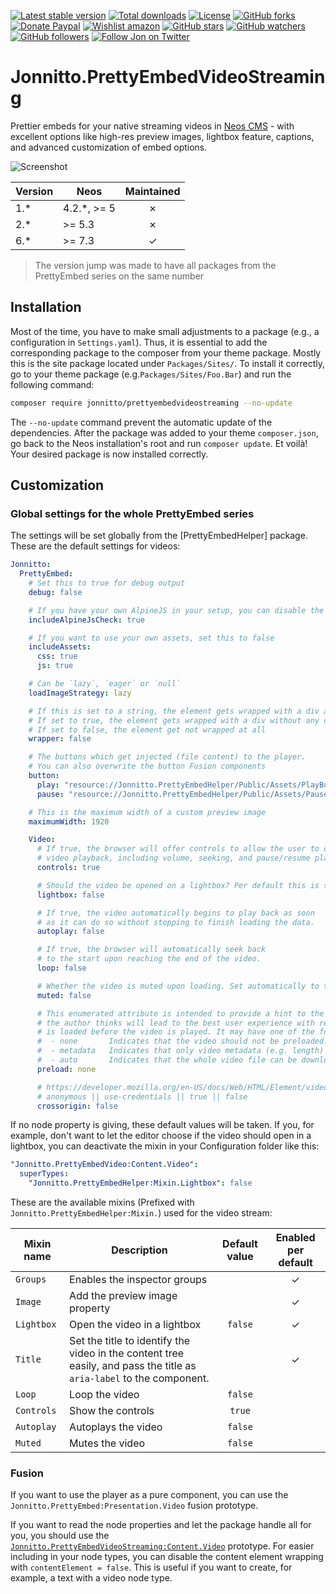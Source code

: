 [![Latest stable version]][packagist] [![Total downloads]][packagist] [![License]][packagist] [![GitHub forks]][fork] [![Donate Paypal]][paypal] [![Wishlist amazon]][amazon] [![GitHub stars]][stargazers] [![GitHub watchers]][subscription] [![GitHub followers]][followers] [![Follow Jon on Twitter]][twitter]

# Jonnitto.PrettyEmbedVideoStreaming

Prettier embeds for your native streaming videos in [Neos CMS] - with excellent options like high-res preview images,
lightbox feature, captions, and advanced customization of embed options.

![Screenshot]

| Version | Neos         | Maintained |
| ------- | ------------ | :--------: |
| 1.\*    | 4.2.\*, >= 5 |     ✗      |
| 2.\*    | >= 5.3       |     ✗      |
| 6.\*    | >= 7.3       |     ✓      |

> The version jump was made to have all packages from the PrettyEmbed series on the same number

## Installation

Most of the time, you have to make small adjustments to a package (e.g., a configuration in `Settings.yaml`). Thus, it
is essential to add the corresponding package to the composer from your theme package. Mostly this is the site package
located under `Packages/Sites/`. To install it correctly, go to your theme package (e.g.`Packages/Sites/Foo.Bar`) and
run the following command:

```bash
composer require jonnitto/prettyembedvideostreaming --no-update
```

The `--no-update` command prevent the automatic update of the dependencies. After the package was added to your theme
`composer.json`, go back to the Neos installation's root and run `composer update`. Et voilà! Your desired package is
now installed correctly.

## Customization

### Global settings for the whole PrettyEmbed series

The settings will be set globally from the [PrettyEmbedHelper] package. These are the default settings for videos:

```yaml
Jonnitto:
  PrettyEmbed:
    # Set this to true for debug output
    debug: false

    # If you have your own AlpineJS in your setup, you can disable the check here. Alpine must be an global variable
    includeAlpineJsCheck: true

    # If you want to use your own assets, set this to false
    includeAssets:
      css: true
      js: true

    # Can be `lazy`, `eager` or `null`
    loadImageStrategy: lazy

    # If this is set to a string, the element gets wrapped with a div and the class with the giving string.
    # If set to true, the element gets wrapped with a div without any class.
    # If set to false, the element get not wrapped at all
    wrapper: false

    # The buttons which get injected (file content) to the player.
    # You can also overwrite the button Fusion components
    button:
      play: "resource://Jonnitto.PrettyEmbedHelper/Public/Assets/PlayButton.svg"
      pause: "resource://Jonnitto.PrettyEmbedHelper/Public/Assets/PauseButton.svg"

    # This is the maximum width of a custom preview image
    maximumWidth: 1920

    Video:
      # If true, the browser will offer controls to allow the user to control
      # video playback, including volume, seeking, and pause/resume playback.
      controls: true

      # Should the video be opened on a lightbox? Per default this is set via the node properties
      lightbox: false

      # If true, the video automatically begins to play back as soon
      # as it can do so without stopping to finish loading the data.
      autoplay: false

      # If true, the browser will automatically seek back
      # to the start upon reaching the end of the video.
      loop: false

      # Whether the video is muted upon loading. Set automatically to true if autoplay is enabled
      muted: false

      # This enumerated attribute is intended to provide a hint to the browser about what
      # the author thinks will lead to the best user experience with regards to what content
      # is loaded before the video is played. It may have one of the following values:
      #  - none       Indicates that the video should not be preloaded.
      #  - metadata   Indicates that only video metadata (e.g. length) is fetched.
      #  - auto       Indicates that the whole video file can be downloaded, even if the user is not expected to use it
      preload: none

      # https://developer.mozilla.org/en-US/docs/Web/HTML/Element/video#attr-crossorigin
      # anonymous || use-credentials || true || false
      crossorigin: false
```

If no node property is giving, these default values will be taken. If you, for example, don't want to let the editor
choose if the video should open in a lightbox, you can deactivate the mixin in your Configuration folder like this:

```yaml
"Jonnitto.PrettyEmbedVideo:Content.Video":
  superTypes:
    "Jonnitto.PrettyEmbedHelper:Mixin.Lightbox": false
```

These are the available mixins (Prefixed with `Jonnitto.PrettyEmbedHelper:Mixin.`) used for the video stream:

| Mixin name | Description                                                                                                          | Default value | Enabled per default |
| ---------- | -------------------------------------------------------------------------------------------------------------------- | :-----------: | :-----------------: |
| `Groups`   | Enables the inspector groups                                                                                         |               |          ✓          |
| `Image`    | Add the preview image property                                                                                       |               |          ✓          |
| `Lightbox` | Open the video in a lightbox                                                                                         |    `false`    |          ✓          |
| `Title`    | Set the title to identify the video in the content tree easily, and pass the title as `aria-label` to the component. |               |          ✓          |
| `Loop`     | Loop the video                                                                                                       |    `false`    |                     |
| `Controls` | Show the controls                                                                                                    |    `true`     |                     |
| `Autoplay` | Autoplays the video                                                                                                  |    `false`    |                     |
| `Muted`    | Mutes the video                                                                                                      |    `false`    |                     |

### Fusion

If you want to use the player as a pure component, you can use the `Jonnitto.PrettyEmbed:Presentation.Video`
fusion prototype.

If you want to read the node properties and let the package handle all for you, you should use the
[`Jonnitto.PrettyEmbedVideoStreaming:Content.Video`] prototype. For easier including in your node types, you can disable
the content element wrapping with `contentElement = false`. This is useful if you want to create, for example, a text
with a video node type.

[screenshot]: https://github.com/jonnitto/Jonnitto.PrettyEmbedVideoStreaming/assets/4510166/c2e52805-4990-468f-b2ed-11de28aefc14
[packagist]: https://packagist.org/packages/jonnitto/prettyembedvideostreaming
[latest stable version]: https://poser.pugx.org/jonnitto/prettyembedvideostreaming/v/stable
[total downloads]: https://poser.pugx.org/jonnitto/prettyembedvideostreaming/downloads
[license]: https://poser.pugx.org/jonnitto/prettyembedvideostreaming/license
[github forks]: https://img.shields.io/github/forks/jonnitto/Jonnitto.PrettyEmbedVideoStreaming.svg?style=social&label=Fork
[donate paypal]: https://img.shields.io/badge/Donate-PayPal-yellow.svg
[wishlist amazon]: https://img.shields.io/badge/Wishlist-Amazon-yellow.svg
[amazon]: https://www.amazon.de/hz/wishlist/ls/2WPGORAVYF39B?&sort=default
[paypal]: https://www.paypal.me/Jonnitto/20eur
[github stars]: https://img.shields.io/github/stars/jonnitto/Jonnitto.PrettyEmbedVideoStreaming.svg?style=social&label=Stars
[github watchers]: https://img.shields.io/github/watchers/jonnitto/Jonnitto.PrettyEmbedVideoStreaming.svg?style=social&label=Watch
[github followers]: https://img.shields.io/github/followers/jonnitto.svg?style=social&label=Follow
[follow jon on twitter]: https://img.shields.io/twitter/follow/jonnitto.svg?style=social&label=Follow
[twitter]: https://twitter.com/jonnitto
[fork]: https://github.com/jonnitto/Jonnitto.PrettyEmbedVideoStreaming/fork
[stargazers]: https://github.com/jonnitto/Jonnitto.PrettyEmbedVideoStreaming/stargazers
[subscription]: https://github.com/jonnitto/Jonnitto.PrettyEmbedVideoStreaming/subscription
[followers]: https://github.com/jonnitto/followers
[neos cms]: https://www.neos.io
[`jonnitto.prettyembedvideostreaming:content.video`]: Resources/Private/Fusion/Content.Video.fusion
